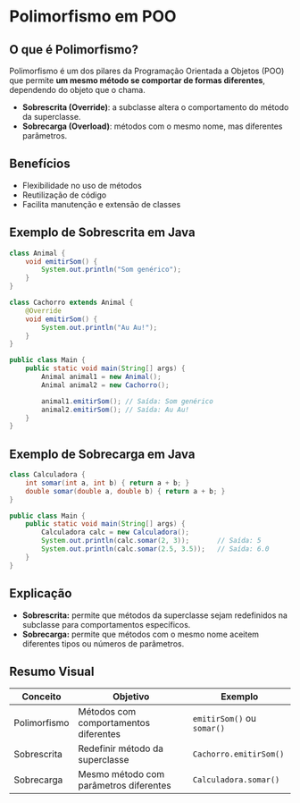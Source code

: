 # Polimorfismo em POO

## O que é Polimorfismo?

Polimorfismo é um dos pilares da Programação Orientada a Objetos (POO) que permite **um mesmo método se comportar de formas diferentes**, dependendo do objeto que o chama.

* **Sobrescrita (Override)**: a subclasse altera o comportamento do método da superclasse.
* **Sobrecarga (Overload)**: métodos com o mesmo nome, mas diferentes parâmetros.

## Benefícios

* Flexibilidade no uso de métodos
* Reutilização de código
* Facilita manutenção e extensão de classes

## Exemplo de Sobrescrita em Java

```java
class Animal {
    void emitirSom() {
        System.out.println("Som genérico");
    }
}

class Cachorro extends Animal {
    @Override
    void emitirSom() {
        System.out.println("Au Au!");
    }
}

public class Main {
    public static void main(String[] args) {
        Animal animal1 = new Animal();
        Animal animal2 = new Cachorro();

        animal1.emitirSom(); // Saída: Som genérico
        animal2.emitirSom(); // Saída: Au Au!
    }
}
```

## Exemplo de Sobrecarga em Java

```java
class Calculadora {
    int somar(int a, int b) { return a + b; }
    double somar(double a, double b) { return a + b; }
}

public class Main {
    public static void main(String[] args) {
        Calculadora calc = new Calculadora();
        System.out.println(calc.somar(2, 3));       // Saída: 5
        System.out.println(calc.somar(2.5, 3.5));   // Saída: 6.0
    }
}
```

## Explicação

* **Sobrescrita:** permite que métodos da superclasse sejam redefinidos na subclasse para comportamentos específicos.
* **Sobrecarga:** permite que métodos com o mesmo nome aceitem diferentes tipos ou números de parâmetros.

## Resumo Visual

| Conceito     | Objetivo                               | Exemplo                    |
| ------------ | -------------------------------------- | -------------------------- |
| Polimorfismo | Métodos com comportamentos diferentes  | `emitirSom()` ou `somar()` |
| Sobrescrita  | Redefinir método da superclasse        | `Cachorro.emitirSom()`     |
| Sobrecarga   | Mesmo método com parâmetros diferentes | `Calculadora.somar()`      |

